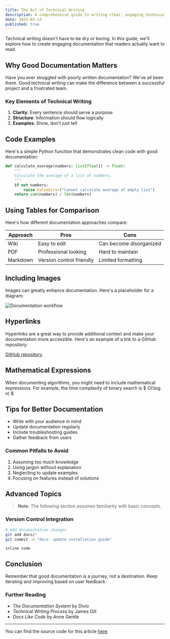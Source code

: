 ```yaml
---
title: The Art of Technical Writing
description: A comprehensive guide to writing clear, engaging technical documentation
date: 2023-03-23
published: true
---
```


Technical writing doesn't have to be dry or boring. In this guide, we'll explore how to create
engaging documentation that readers actually want to read.

## Why Good Documentation Matters

Have you ever struggled with poorly written documentation? We've all been there. Good technical
writing can make the difference between a successful project and a frustrated team.

### Key Elements of Technical Writing

1. **Clarity**: Every sentence should serve a purpose
2. **Structure**: Information should flow logically
3. **Examples**: Show, don't just tell

## Code Examples

Here's a simple Python function that demonstrates clean code with good documentation:

```python
def calculate_average(numbers: list[float]) -> float:
    """
    Calculate the average of a list of numbers.
    """
    if not numbers:
        raise ValueError("Cannot calculate average of empty list")
    return sum(numbers) / len(numbers)
```

## Using Tables for Comparison

Here's how different documentation approaches compare:

| Approach | Pros                     | Cons                    |
| -------- | ------------------------ | ----------------------- |
| Wiki     | Easy to edit             | Can become disorganized |
| PDF      | Professional looking     | Hard to maintain        |
| Markdown | Version control friendly | Limited formatting      |

## Including Images

Images can greatly enhance documentation. Here's a placeholder for a diagram:

![Documentation workflow](https://media.istockphoto.com/id/1147544807/vector/thumbnail-image-vector-graphic.jpg?s=612x612&w=0&k=20&c=rnCKVbdxqkjlcs3xH87-9gocETqpspHFXu5dIGB4wuM=)

## Hyperlinks

Hyperlinks are a great way to provide additional context and make your documentation more
accessible. Here's an example of a link to a GitHub repository:

[GitHub repository](https://github.com/dickeyy/dickey-api)

## Mathematical Expressions

When documenting algorithms, you might need to include mathematical expressions. For example, the
time complexity of binary search is $ O(\log n) $

## Tips for Better Documentation

-   Write with your audience in mind
-   Update documentation regularly
-   Include troubleshooting guides
-   Gather feedback from users

### Common Pitfalls to Avoid

1. Assuming too much knowledge
2. Using jargon without explanation
3. Neglecting to update examples
4. Focusing on features instead of solutions

## Advanced Topics

> **Note**: The following section assumes familiarity with basic concepts.

### Version Control Integration

```bash
# Add documentation changes
git add docs/*
git commit -m "docs: update installation guide"
```

`inline code`

## Conclusion

Remember that good documentation is a journey, not a destination. Keep iterating and improving based
on user feedback.

### Further Reading

-   _The Documentation System_ by Divio
-   _Technical Writing Process_ by James Gill
-   _Docs Like Code_ by Anne Gentle

---

You can find the source code for this article
[here](https://github.com/dickeyy/portfolio/blob/main/src/content/blog/technical-writing-guide.md).
